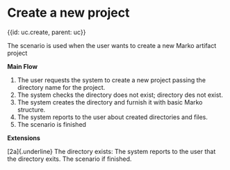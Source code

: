 # Create a new project
{{id: uc.create, parent: uc}}

The scenario is used when the user wants to create a new Marko artifact project

__Main Flow__

1. The user requests the system to create a new project passing the directory name for the project.
2. The system checks the directory does not exist; directory des not exist.
3. The system creates the directory and furnish it with basic Marko structure.
4. The system reports to the user about created directories and files.
5. The scenario is finished

__Extensions__

[2a]{.underline} The directory exists: The system reports to the user that the directory exits. The scenario if finished.
